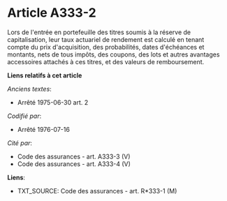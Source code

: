 # Article A333-2

Lors de l'entrée en portefeuille des titres soumis à la réserve de capitalisation, leur taux actuariel de rendement est
calculé en tenant compte du prix d'acquisition, des probabilités, dates d'échéances et montants, nets de tous impôts, des
coupons, des lots et autres avantages accessoires attachés à ces titres, et des valeurs de remboursement.

**Liens relatifs à cet article**

_Anciens textes_:

  - Arrêté 1975-06-30 art. 2

_Codifié par_:

  - Arrêté 1976-07-16

_Cité par_:

  - Code des assurances - art. A333-3 (V)
  - Code des assurances - art. A333-4 (V)

**Liens**:

  - TXT_SOURCE: Code des assurances - art. R*333-1 (M)
